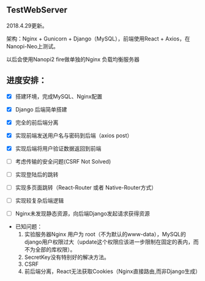 ## TestWebServer
2018.4.29更新。

架构：Nginx + Gunicorn + Django（MySQL），前端使用React + Axios，在Nanopi-Neo上测试。

以后会使用Nanopi2 fire做单独的Nginx 负载均衡服务器

## 进度安排：
- [X] 搭建环境，完成MySQL、Nginx配置
- [X] Django 后端简单搭建
- [X] 完全的前后端分离
- [X] 实现前端发送用户名与密码到后端（axios post）
- [X] 实现后端将用户验证数据返回到前端
- [ ] 考虑传输的安全问题(CSRF Not Solved)
- [ ] 实现登陆后的跳转
- [ ] 实现多页面跳转（React-Router 或者 Native-Router方式）
- [ ] 实现较复杂后端逻辑
- [ ] Nginx未发现静态资源，向后端Django发起请求获得资源


- 已知问题：
  1. 实验服务器Nginx 用户为 root（不为默认的www-data），MySQL的django用户权限过大（update这个权限应该进一步限制在固定的表内，而不为全部的库权限）。
  2. SecretKey没有特别好的解决方法。
  3. CSRF
  4. 前后端分离，React无法获取Cookies（Nginx直接路由,而非Django生成）

